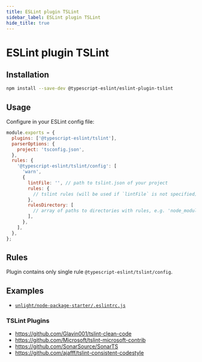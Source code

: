 ```yaml
---
title: ESLint plugin TSLint
sidebar_label: ESLint plugin TSLint
hide_title: true
---
```


# ESLint plugin TSLint

## Installation

```bash npm2yarn
npm install --save-dev @typescript-eslint/eslint-plugin-tslint
```

## Usage

Configure in your ESLint config file:

```js title=".eslintrc.js"
module.exports = {
  plugins: ['@typescript-eslint/tslint'],
  parserOptions: {
    project: 'tsconfig.json',
  },
  rules: {
    '@typescript-eslint/tslint/config': [
      'warn',
      {
        lintFile: '', // path to tslint.json of your project
        rules: {
          // tslint rules (will be used if `lintFile` is not specified)
        },
        rulesDirectory: [
          // array of paths to directories with rules, e.g. 'node_modules/tslint/lib/rules' (will be used if `lintFile` is not specified)
        ],
      },
    ],
  },
};
```

## Rules

Plugin contains only single rule `@typescript-eslint/tslint/config`.

## Examples

- [`unlight/node-package-starter/.eslintrc.js`](https://github.com/unlight/node-package-starter/blob/master/.eslintrc.js)

### TSLint Plugins

- https://github.com/Glavin001/tslint-clean-code
- https://github.com/Microsoft/tslint-microsoft-contrib
- https://github.com/SonarSource/SonarTS
- https://github.com/ajafff/tslint-consistent-codestyle
